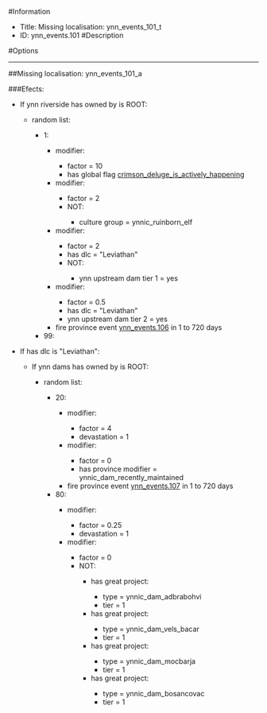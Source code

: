 #Information
 - Title: Missing localisation: ynn_events_101_t
 - ID: ynn_events.101
#Description

#Options

___
##Missing localisation: ynn_events_101_a

###Efects:<ul><li>If ynn riverside has owned by is ROOT:</li><ul><li>random list:</li><ul><li>1:</li><ul><li>modifier:</li><ul><li>factor = 10</li><li>has global flag [crimson_deluge_is_actively_happening](../flags/crimson_deluge_is_actively_happening.md)</li></ul><li>modifier:</li><ul><li>factor = 2</li><li>NOT:</li><ul><li>culture group = ynnic_ruinborn_elf</li></ul></ul><li>modifier:</li><ul><li>factor = 2</li><li>has dlc = "Leviathan"</li><li>NOT:</li><ul><li>ynn upstream dam tier 1 = yes</li></ul></ul><li>modifier:</li><ul><li>factor = 0.5</li><li>has dlc = "Leviathan"</li><li>ynn upstream dam tier 2 = yes</li></ul><li>fire province event [ynn_events.106](ynn_events.106_slug) in 1 to 720 days</li></ul><li>99:</li><ul></ul></ul></ul><li>If has dlc is "Leviathan":</li><ul><li>If ynn dams has owned by is ROOT:</li><ul><li>random list:</li><ul><li>20:</li><ul><li>modifier:</li><ul><li>factor = 4</li><li>devastation = 1</li></ul><li>modifier:</li><ul><li>factor = 0</li><li>has province modifier = ynnic_dam_recently_maintained</li></ul><li>fire province event [ynn_events.107](ynn_events.107_slug) in 1 to 720 days</li></ul><li>80:</li><ul><li>modifier:</li><ul><li>factor = 0.25</li><li>devastation = 1</li></ul><li>modifier:</li><ul><li>factor = 0</li><li>NOT:</li><ul><li>has great project:</li><ul><li>type = ynnic_dam_adbrabohvi</li><li>tier = 1</li></ul><li>has great project:</li><ul><li>type = ynnic_dam_vels_bacar</li><li>tier = 1</li></ul><li>has great project:</li><ul><li>type = ynnic_dam_mocbarja</li><li>tier = 1</li></ul><li>has great project:</li><ul><li>type = ynnic_dam_bosancovac</li><li>tier = 1</li></ul></ul></ul></ul></ul></ul></ul></ul>
